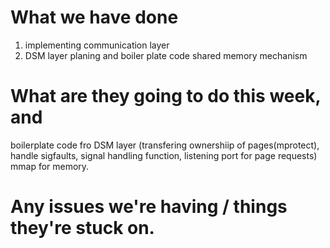 # What we have done
1. implementing communication layer 
2. DSM layer planing and boiler plate code
   shared memory mechanism
# What are they going to do this week, and 
   boilerplate code fro DSM layer (transfering ownershiip of pages(mprotect), handle sigfaults, signal handling function, listening port for page requests) mmap for memory.
# Any issues we're having / things they're stuck on.
